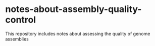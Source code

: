 # notes-about-assembly-quality-control
This repository includes notes about assessing the quality of genome assemblies
